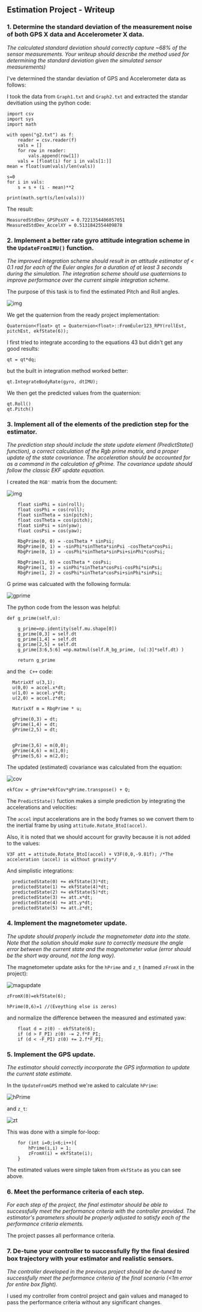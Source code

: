 ## Estimation Project - Writeup

### 1. Determine the standard deviation of the measurement noise of both GPS X data and Accelerometer X data. 

*The calculated standard deviation should correctly capture ~68% of the sensor measurements. Your writeup should describe the method used for determining the standard deviation given the simulated sensor measurements)*

I've determined the standar deviation of GPS and Accelerometer data as follows: 

I took the data from `Graph1.txt` and `Graph2.txt` and extracted the standar devitiation using the python code:

```
import csv
import sys
import math

with open("g2.txt") as f:
    reader = csv.reader(f)
    vals = []
    for row in reader:
        vals.append(row[1])
    vals = [float(i) for i in vals[1:]]
mean = float(sum(vals)/len(vals))

s=0
for i in vals:
    s = s + (i - mean)**2

print(math.sqrt(s/len(vals)))
```

The result:

```
MeasuredStdDev_GPSPosXY = 0.7221354406057051
MeasuredStdDev_AccelXY = 0.5131842554409878
```

### 2. Implement a better rate gyro attitude integration scheme in the `UpdateFromIMU()` function.

*The improved integration scheme should result in an attitude estimator of < 0.1 rad for each of the Euler angles for a duration of at least 3 seconds during the simulation. The integration scheme should use quaternions to improve performance over the current simple integration scheme.*

The purpose of this task is to find the estimated Pitch and Roll angles.

![img](nonlinearcomplimentary.png)

We get the quaternion from the ready project implementation:

```
Quaternion<float> qt = Quaternion<float>::FromEuler123_RPY(rollEst, pitchEst, ekfState(6));

```



I first tried to integrate according to the equations 43 but didn't get any good results:

```
qt = qt*dq;
```

but the built in integration method worked better:

```
qt.IntegrateBodyRate(gyro, dtIMU);
```

We then get the predicted values from the quaternion:

```
qt.Roll()
qt.Pitch()
```

### 3. Implement all of the elements of the prediction step for the estimator.

*The prediction step should include the state update element (PredictState() function), a correct calculation of the Rgb prime matrix, and a proper update of the state covariance. The acceleration should be accounted for as a command in the calculation of gPrime. The covariance update should follow the classic EKF update equation.*

I created the `RGB'` matrix from the document:

![img](rbgprime.png)

```
    float sinPhi = sin(roll);
    float cosPhi = cos(roll);
    float sinTheta = sin(pitch);
    float cosTheta = cos(pitch);
    float sinPsi = sin(yaw);
    float cosPsi = cos(yaw);
    
    RbgPrime(0, 0) = -cosTheta * sinPsi;
    RbgPrime(0, 1) = -sinPhi*sinTheta*sinPsi -cosTheta*cosPsi;
    RbgPrime(0, 1) = -cosPhi*sinTheta*sinPsi+sinPhi*cosPsi;
    
    RbgPrime(1, 0) = cosTheta * cosPsi;
    RbgPrime(1, 1) = sinPhi*sinTheta*cosPsi-cosPhi*sinPsi;
    RbgPrime(1, 2) = cosPhi*sinTheta*cosPsi+sinPhi*sinPsi;
```


G prime was calcuated with the following formula:

![gprime](gprime.png)

The python code from the lesson was helpful:

```
def g_prime(self,u):
    
    g_prime=np.identity(self.mu.shape[0])
    g_prime[0,3] = self.dt
    g_prime[1,4] = self.dt
    g_prime[2,5] = self.dt
    g_prime[3:6,5:6] =np.matmul(self.R_bg_prime, (u[:3]*self.dt) )
    
    return g_prime
```

and the ` C++` code:

```
  MatrixXf u(3,1);
  u(0,0) = accel.x*dt;
  u(1,0) = accel.y*dt;
  u(2,0) = accel.z*dt;
    
  MatrixXf m = RbgPrime * u;
    
  gPrime(0,3) = dt;
  gPrime(1,4) = dt;
  gPrime(2,5) = dt;

    
  gPrime(3,6) = m(0,0);
  gPrime(4,6) = m(1,0);
  gPrime(5,6) = m(2,0);
```

The updated (estimated) covariance was calculated from the equation:

![cov](covariance.png)

```
ekfCov = gPrime*ekfCov*gPrime.transpose() + Q;
```

The `PredictState()` fuction makes a simple prediction by integrating the accelerations and velocities:

The `accel` input accelerations are in the body frames so we convert them to the inertial frame by using `attitude.Rotate_BtoI(accel)`.

Also, it is noted that we should account for gravity because it is not added to the values:

```
V3F att = attitude.Rotate_BtoI(accel) + V3F(0,0,-9.81f); /*The acceleration (accel) is without gravity*/
```

And simplistic integrations:

```
  predictedState(0) += ekfState(3)*dt;
  predictedState(1) += ekfState(4)*dt;
  predictedState(2) += ekfState(5)*dt;
  predictedState(3) += att.x*dt;
  predictedState(4) += att.y*dt;
  predictedState(5) += att.z*dt;
```

### 4. Implement the magnetometer update.

*The update should properly include the magnetometer data into the state. Note that the solution should make sure to correctly measure the angle error between the current state and the magnetometer value (error should be the short way around, not the long way).*

The magnetometer update asks for the `hPrime` and  `z_t` (named `zFromX` in the project):

![magupdate](magupdate.png)


```
zFromX(0)=ekfState(6);
```

```
hPrime(0,6)=1 //(Eveything else is zeros)
```


and normalize the difference between the measured and estimated yaw:

```
    float d = z(0) - ekfState(6);
    if (d > F_PI) z(0) -= 2.f*F_PI;
    if (d < -F_PI) z(0) += 2.f*F_PI;
```

### 5. Implement the GPS update.

*The estimator should correctly incorporate the GPS information to update the current state estimate.*

In the `UpdateFromGPS` method we're asked to calculate `hPrime`:

![hPrime](hPrime.png)

and `z_t`:

![zt](zt.png)

This was done with a simple for-loop:

```
    for (int i=0;i<6;i++){
        hPrime(i,i) = 1;
        zFromX(i) = ekfState(i);
    }
```

The estimated values were simple taken from `ekfState` as you can see above.

### 6. Meet the performance criteria of each step.

*For each step of the project, the final estimator should be able to successfully meet the performance criteria with the controller provided. The estimator's parameters should be properly adjusted to satisfy each of the performance criteria elements.*

The project passes all performance criteria.

### 7. De-tune your controller to successfully fly the final desired box trajectory with your estimator and realistic sensors.

*The controller developed in the previous project should be de-tuned to successfully meet the performance criteria of the final scenario (<1m error for entire box flight).*

I used my controller from control project and gain values and managed to pass the performance criteria without any significant changes.
